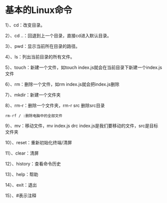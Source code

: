# 基本的Linux命令

1）、cd：改变目录。

2）、cd ..：回退到上一个目录，直接cd进入默认目录。

3）、pwd：显示当前所在目录的路径。

4）、ls：列出当前目录的所有文件。

5）、touch：新建一个文件，如touch index.js就会在当前目录下新建一个index.js文件

6）、rm：删除一个文件，如rm index.js就会把index.js删除

7）、mkdir：新建一个文件夹

8）、rm-r：删除一个文件夹，rm-r src 删除src目录    

`rm-rf / :删除电脑中的全部文件`

9）、mv：移动文件，mv index.js drc   index.js是我们要移动的文件，src是目标文件夹

10）、reset：重新初始化终端/清屏

11）、clear：清屏

12）、history：查看命令历史

13）、help：帮助

14）、exit：退出

15）、#表示注释